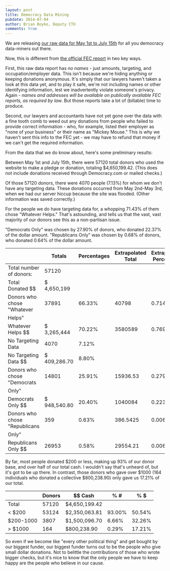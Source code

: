 ```yaml
---
layout: post
title: Democracy Data Mining
pubdate: 2014-07-04
author: Brian Boyko, Deputy CTO
comments: true
---
```


We are releasing [our raw data for May 1st to July 15th](https://docs.google.com/spreadsheets/d/1IZlJSRgmFl0b560c-uGv0hp6hdykNykFngQ5o7uXLDI/pubhtml) for all you democracy data-miners out there. 

Now, this is different from [the official FEC report](http://query.nictusa.com/cgi-bin/dcdev/forms/C00562587/939397/#DETAILED) in two key ways. 

First, this raw data report has *no names* - just amounts, targeting, and occupation/employer data. This isn't because we're hiding anything or keeping donations anonymous. It's simply that our lawyers haven't taken a look at this data yet, and to play it safe, we're not including names or other identifying information, lest we inadvertently violate someone's privacy. Again - *names and addresses will be available on publically available FEC reports, as required by law*. But those reports take a lot of (billable) time to produce.     

Second, our lawyers and accountants have not yet gone over the data with a fine tooth comb to weed out any donations from people who failed to provide correct information - who, for example, listed their employer as "none of your business" or their name as "Mickey Mouse." This is why we haven't sent this info to the FEC yet - we may have to refund that money if we can't get the required information. 

From the data that we do know about, here's some preliminary results: 

Between May 1st and July 15th, there were 57120 total donors who used the website to make a pledge or donation, totaling $4,650,199.42. (This does not include donations received through Democracy.com or mailed checks.) 

Of those 57120 donors, there were 4070 people (7.13%) for whom we don't have any targeting data. These donations occurred from May 2nd-May 3rd, when we had our server hiccup because the site was flooded. (Other information was saved correctly.)

For the people we do have targeting data for, a whopping 71.43% of them chose "Whatever Helps."  That's astounding, and tells us that the vast, vast majority of our donors see this as a non-partisan issue. 

"Democrats Only" was chosen by 27.90% of donors, who donated 22.37% of the dollar amount.  "Republicans Only" was chosen by 0.68% of donors, who donated 0.64% of the dollar amount. 

|                               | Totals       | Percentages | Extrapolated Total | Extrapolated Percentage |
|-------------------------------|--------------|-------------|--------------------|-------------------------|
| Total number of donors:       | 57120        |             |                    |                         |
| Total Donated $$              | $ 4,650,199  |             |                    |                         |
| Donors who chose "Whatever    | 37891        | 66.33%      | 40798              | 0.714251                |
|   Helps"                      |              |             |                    |                         |
| Whatever Helps $$             | $ 3,265,444  | 70.22%      | 3580589            | 0.769986                |
| No Targeting Data             | 4070         | 7.12%       |                    |                         |
| No Targeting Data $$          | $ 409,286.70 | 8.80%       |                    |                         |
| Donors who chose "Democrats   | 14801        | 25.91%      | 15936.53           | 0.279001                |
|   Only"                       |              |             |                    |                         |
| Democrats Only $$             | $ 948,540.80 | 20.40%      | 1040084            | 0.223664                |
| Donors who chose "Republicans | 359          | 0.63%       | 386.5425           | 0.006767                |
|   Only"                       |              |             |                    |                         |
| Republicans Only $$           | 26953        | 0.58%       | 29554.21           | 0.006355                |

By far, most people donated $200 or less, making up 93% of our donor base, and over half of our total cash.  I wouldn't say that's unheard of, but it's got to be up there. In contrast, those donors who gave over $1000 (164 individuals who donated a collective $800,238.90) only gave us 17.21% of our total.  

|           | Donors    | $$ Cash         | % #       | % $    |
|-----------|-----------|-----------------|-----------|--------|
| Total     | 57120     | $4,650,199.42   |           |        |
| < $200    | 53124     | $2,350,063.81   | 93.00%    | 50.54% |
| $200-1000 | 3807      | $1,500,096.70   | 6.66%     | 32.26% |
| > $1000   | 164       | $800,238.90     | 0.29%     | 17.21% |

So even if we become like "every other political thing" and get bought by our biggest funder, our biggest funder turns out to be the people who give small dollar donations.  Not to belittle the contributions of those who wrote bigger checks, but it's nice to know that the only people we have to keep happy are the people who believe in our cause. 



